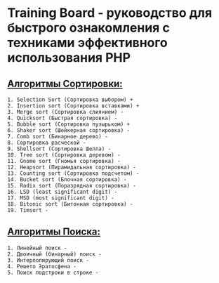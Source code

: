 Training Board - руководство для быстрого ознакомления с техниками эффективного использования PHP
==



[Алгоритмы Сортировки:](https://github.com/MaeStrO300697/trainingBoard/tree/master/SortingAlgorithms)
--

    1. Selection Sort (Сортировка выбором) +
    2. Insertion sort (Сортировка вставками) +
    3. Merge sort (Сортировка слиянием) - 
    4. Quicksort (Быстрая сортировка) - 
    5. Bubble sort (Сортировка пузырьком) +
    6. Shaker sort (Шейкерная сортировка) -
    7. Comb sort (Бинарное дерево) -
    8. Сортировка расческой - 
    9. Shellsort (Сортировка Шелла) -
    10. Tree sort (Сортировка деревом) -
    11. Gnome sort (Гномья сортировка) -
    12. Heapsort (Пирамидальная сортировка) -
    13. Counting sort (Сортировка подсчетом) -
    14. Bucket sort (Блочная сортировка) -
    15. Radix sort (Поразрядная сортировка) -
    16. LSD (least significant digit) -
    17. MSD (most significant digit) -
    18. Bitonic sort (Битонная сортировка) -
    19. Timsort -

[Алгоритмы Поиска:](https://github.com/MaeStrO300697/trainingBoard/tree/master/SearchAlgorithms)
---

    1. Линейный поиск -
    2. Двоичный (бинарный) поиск -
    3. Интерполирующий поиск -
    4. Решето Эратосфена -
    5. Поиск подстроки в строке -